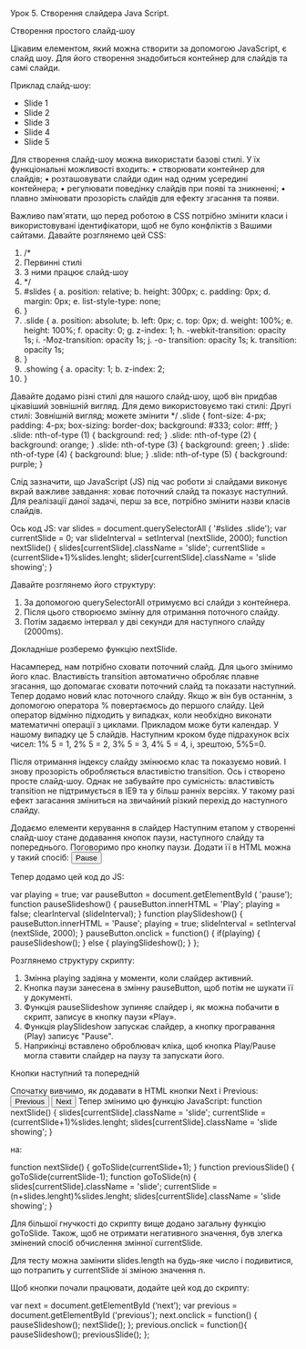 Урок 5. Створення слайдера Java Script.

Створення простого слайд-шоу

Цікавим елементом, який можна створити за допомогою JavaScript, є
слайд шоу. Для його створення знадобиться контейнер для слайдів та самі слайди.

Приклад слайд-шоу:
<ul id="slides">
<li class="slide showing">Slide 1</li>
<li class="slide">Slide 2</li>
<li class="slide">Slide 3</li>
<li class="slide">Slide 4</li>
<li class="slide">Slide 5</li>
</ul>

Для створення слайд-шоу можна використати базові стилі. У їх
функціональні можливості входить:
• створювати контейнер для слайдів;
• розташовувати слайди один над одним усередині контейнера;
• регулювати поведінку слайдів при появі та зникненні;
• плавно змінювати прозорість слайдів для ефекту згасання та появи.

Важливо пам'ятати, що перед роботою в CSS потрібно змінити класи і використовувані
ідентифікатори, щоб не було конфліктів з Вашими сайтами. Давайте
розглянемо цей CSS:
1. /*
2. Первинні стилі
3. З ними працює слайд-шоу
4. */
5. #slides {
a. position: relative;
b. height: 300px;
c. padding: 0px;
d. margin: 0px;
e. list-style-type: none;
6. }
7. .slide {
a. position: absolute;
b. left: 0px;
c. top: 0px;
d. weight: 100%;
e. height: 100%;
f. opacity: 0;
g. z-index: 1;
h. -webkit-transition: opacity 1s;
i. -Moz-transition: opacity 1s;
j. -o- transition: opacity 1s;
k. transition: opacity 1s;
8. }
9. .showing {
a. opacity: 1;
b. z-index: 2;
10. }

Давайте додамо різні стилі для нашого слайд-шоу, щоб він придбав цікавіший зовнішній вигляд. Для демо використовуємо такі стилі:
Другі стилі:
Зовнішній вигляд; можете змінити
*/
.slide {
font-size: 4-px;
padding: 4-px;
box-sizing: border-dox;
background: #333;
color: #fff;
}
.slide: nth-of-type (1) {
background: red;
}
.slide: nth-of-type (2) {
background: orange;
}
.slide: nth-of-type (3) {
background: green;
}
.slide: nth-of-type (4) {
background: blue;
}
.slide: nth-of-type (5) {
background: purple;
}

Слід зазначити, що JavaScript (JS) під час роботи зі слайдами виконує вкрай
важливе завдання: ховає поточний слайд та показує наступний. Для реалізації
даної задачі, перш за все, потрібно змінити назви класів слайдів. 

Ось код JS: 
var slides = document.querySelectorAll ( '#slides .slide');
var currentSlide = 0;
var slideInterval = setInterval (nextSlide, 2000);
function nextSlide() {
slides[currentSlide].className = 'slide';
currentSlide = (currentSlide+1)%slides.lenght;
slider[currentSlide].className = 'slide showing';
}

Давайте розглянемо його структуру:
1. За допомогою querySelectorAll отримуємо всі слайди з контейнера.
2. Після цього створюємо змінну для отримання поточного слайду.
3. Потім задаємо інтервал у дві секунди для наступного слайду (2000ms).


Докладніше розберемо функцію nextSlide.

Насамперед, нам потрібно сховати поточний слайд. Для цього змінимо його клас.
Властивість transition автоматично обробляє плавне згасання, що допомагає
сховати поточний слайд та показати наступний.
Тепер додамо новий клас поточного слайду. Якщо ж він був останнім, з
допомогою оператора % повертаємось до першого слайду. Цей оператор відмінно
підходить у випадках, коли необхідно виконати математичні операції з
циклами. Прикладом може бути календар. У нашому випадку це 5 слайдів.
Наступним кроком буде підрахунок всіх чисел: 1% 5 = 1, 2% 5 = 2, 3% 5 = 3, 4% 5 = 4, і,
зрештою, 5%5=0.

Після отримання індексу слайду змінюємо клас та показуємо новий. І знову
прозорість обробляється властивістю transition.
Ось і створено просте слайд-шоу.
Однак не забувайте про сумісність: властивість transition не підтримується в IE9
та у більш ранніх версіях. У такому разі ефект загасання зміниться на звичайний
різкий перехід до наступного слайду.


Додаємо елементи керування в слайдер
Наступним етапом у створенні слайд-шоу стане додавання кнопок паузи,
наступного слайду та попереднього.
Поговоримо про кнопку паузи. Додати її в HTML можна у такий спосіб:
<button class=”controls” id=”pause”>Pause</button>

Тепер додамо цей код до JS:

var playing = true;
var pauseButton = document.getElementById ( 'pause');
function pauseSlideshow() {
pauseButton.innerHTML = 'Play';
playing = false;
clearInterval (slideInterval);
}
function playSlideshow() {
pauseButton.innerHTML = 'Pause';
playing = true;
slideInterval = setInterval (nextSlide, 2000);
}
pauseButton.onclick = function() {
if(playing) {
pauseSlideshow();
} else {
playingSlideshow();
}
};

Розглянемо структуру скрипту:
1. Змінна playing задіяна у моменти, коли слайдер активний.
2. Кнопка паузи занесена в змінну pauseButton, щоб потім не шукати
її у документі.
3. Функція pauseSlideshow зупиняє слайдер і, як можна побачити в
скрипт, записує в кнопку паузи «Play».
4. Функція playSlideshow запускає слайдер, а кнопку програвання (Play)
записує "Pause".
5. Наприкінці вставлено оброблювач кліка, щоб кнопка Play/Pause могла
ставити слайдер на паузу та запускати його.


Кнопки наступний та попередній

Спочатку вивчимо, як додавати в HTML кнопки Next і Previous:
<button class=”controls” id=”previous”>Previous</button>
<button class=”controls” id=”next”>Next</button>
Тепер змінимо цю функцію JavaScript:
function nextSlide() {
slides[currentSlide].className = 'slide';
currentSlide = (currentSlide+1)%slides.lenght;
slides[currentSlide].className = 'slide showing';
}

на:

function nextSlide() {
goToSlide(currentSlide+1);
}
function previousSlide() {
goToSlide(currentSlide-1);
function goToSlide(n) {
slides[currentSlide].className = 'slide';
currentSlide = (n+slides.lenght)%slides.lenght;
slides[currentSlide].className = 'slide showing';
}

Для більшої гнучкості до скрипту вище додано загальну функцію goToSlide. Також,
щоб не отримати негативного значення, був злегка змінений спосіб
обчислення змінної currentSlide.

Для тесту можна замінити slides.length на будь-яке число і подивитися, що
потрапить у currentSlide зі зміною значення n.

Щоб кнопки почали працювати, додайте цей код до скрипту: 

var next = document.getElementById (‘next’);
var previous = document.getElementById ('previous');
next.onclick = function() {
pauseSlideshow();
nextSlide();
};
previous.onclick = function(){
pauseSlideshow();
previousSlide();
};